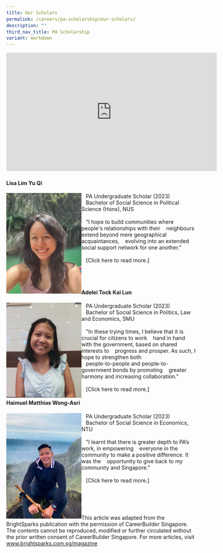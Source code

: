 ```yaml
---
title: Our Scholars
permalink: /careers/pa-scholarship/our-scholars/
description: ""
third_nav_title: PA Scholarship
variant: markdown
---
```

<iframe allow="autoplay; clipboard-write; encrypted-media; picture-in-picture; web-share" allowfullscreen="true" frameborder="0" scrolling="no" style="border:none;overflow:hidden" height="314" width="560" src="https://www.facebook.com/plugins/video.php?height=314&amp;href=https%3A%2F%2Fwww.facebook.com%2Fpeoplesassociation%2Fvideos%2F665418971410091%2F&amp;show_text=false&amp;width=560&amp;t=0"></iframe><br>

#### Lisa Lim Yu Qi
<img style="width:200px" align="left" src="/images/Photo___Lisa__Portrait_.jpeg">
&nbsp;&nbsp;&nbsp;PA Undergraduate Scholar (2023)<br>
&nbsp;&nbsp;&nbsp;Bachelor of Social Science in Political Science (Hons), NUS
<br><br>
&nbsp;&nbsp;&nbsp;“I hope to build communities where people's relationships with their 
&nbsp;&nbsp;&nbsp;neighbours extend beyond mere geographical acquaintances, 
&nbsp;&nbsp;&nbsp;evolving into an extended social support network for one another.”
<br><br>
&nbsp;&nbsp;&nbsp;[Click here to read more.]

<br><br>
#### Adelei Tock Kai Lun
<img style="width:200px" align="left" src="/images/Photo___Adelei__Portrait_.jpg">
&nbsp;&nbsp;&nbsp;PA Undergraduate Scholar (2023)<br>
&nbsp;&nbsp;&nbsp;Bachelor of Social Science in Politics, Law and Economics, SMU
<br><br>
&nbsp;&nbsp;&nbsp;"In these trying times, I believe that it is crucial for citizens to work 
&nbsp;&nbsp;&nbsp;hand in hand with the government, based on shared interests to 
&nbsp;&nbsp;&nbsp;progress and prosper. As such, I hope to strengthen both 
<br>&nbsp;&nbsp;&nbsp;people-to-people and people-to-government bonds by promoting 
&nbsp;&nbsp;&nbsp;greater harmony and increasing collaboration."
<br><br>
&nbsp;&nbsp;&nbsp;[Click here to read more.]

#### Haimuel Matthias Wong-Asri
<img style="width:200px" align="left" src="/images/Photo___Matthias__Portrait_.jpeg">
&nbsp;&nbsp;&nbsp;PA Undergraduate Scholar (2023)<br>
&nbsp;&nbsp;&nbsp;Bachelor of Social Science in Economics, NTU
<br><br>
&nbsp;&nbsp;&nbsp;"I learnt that there is greater depth to PA’s work, in empowering 
&nbsp;&nbsp;&nbsp;everyone in the community to make a positive difference. It was the 
&nbsp;&nbsp;&nbsp;opportunity to give back to my community and Singapore."
<br><br>
&nbsp;&nbsp;&nbsp;[Click here to read more.]

<br><br><br><br>
This article was adapted from the BrightSparks publication with the permission of CareerBuilder Singapore. The contents cannot be reproduced, modified or further circulated without the prior written consent of CareerBuilder Singapore. For more articles, visit
<a href="https://www.brightsparks.com.sg/magazine" target="\_blank">www.brightsparks.com.sg/magazine</a>